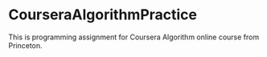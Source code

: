 # CourseraAlgorithmPractice
This is programming assignment for Coursera Algorithm online course from Princeton.
